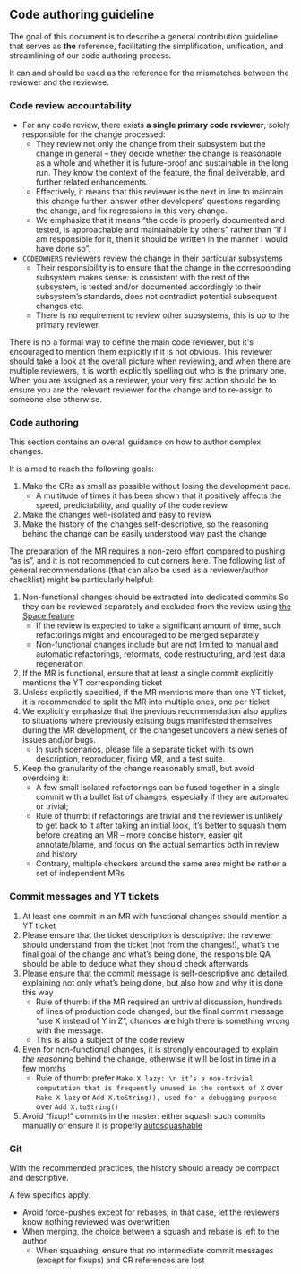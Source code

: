 ## Code authoring guideline

The goal of this document is to describe a general contribution guideline that serves as **the** reference, facilitating the simplification, unification, and streamlining of our code authoring process.

It can and should be used as the reference for the mismatches between the reviewer and the reviewee.

### Code review accountability

* For any code review, there exists **a single primary code reviewer**, solely responsible for the change processed:
  - They review not only the change from their subsystem but the change in general – they decide whether the change is reasonable as a whole and whether it is future-proof and sustainable in the long run. They know the context of the feature, the final deliverable, and further related enhancements.
  - Effectively, it means that this reviewer is the next in line to maintain this change further, answer other developers’ questions regarding the change, and fix regressions in this very change.
  - We emphasize that it means “the code is properly documented and tested, is approachable and maintainable by others” rather than “If I am responsible for it, then it should be written in the manner I would have done so”.
* `CODEOWNERS` reviewers review the change in their particular subsystems
  - Their responsibility is to ensure that the change in the corresponding subsystem makes sense: is consistent with the rest of the subsystem, is tested and/or documented accordingly to their subsystem’s standards, does not contradict potential subsequent changes etc.
  - There is no requirement to review other subsystems, this is up to the primary reviewer

There is no a formal way to define the main code reviewer, but it's encouraged to mention them explicitly if it is not obvious. This reviewer should take a look at the overall picture when reviewing, and when there are multiple reviewers, it is worth explicitly spelling out who is the primary one.
When you are assigned as a reviewer, your very first action should be to ensure you are the relevant reviewer for the change and to re-assign to someone else otherwise.

### Code authoring

This section contains an overall guidance on how to author complex changes.

It is aimed to reach the following goals:
1. Make the CRs as small as possible without losing the development pace. 
   - A multitude of times it has been shown that it positively affects the speed, predictability, and quality of the code review
2. Make the changes well-isolated and easy to review
3. Make the history of the changes self-descriptive, so the reasoning behind the change can be easily understood way past the change

The preparation of the MR requires a non-zero effort compared to pushing “as is”, and it is not recommended to cut corners here.
The following list of general recommendations (that can also be used as a reviewer/author checklist) might be particularly helpful:

1. Non-functional changes should be extracted into dedicated commits So they can be reviewed separately and excluded from the review using [the Space feature](https://resources.jetbrains.com/help/img/space/mergeRequestDefaultDiff.png)
    * If the review is expected to take a significant amount of time, such refactorings might and encouraged to be merged separately
    * Non-functional changes include but are not limited to manual and automatic refactorings, reformats, code restructuring, and test data regeneration
2. If the MR is functional, ensure that at least a single commit explicitly mentions the YT corresponding ticket
3. Unless explicitly specified, if the MR mentions more than one YT ticket, it is recommended to split the MR into multiple ones, one per ticket
4. We explicitly emphasize that the previous recommendation also applies to situations where previously existing bugs manifested themselves during the MR development, or the changeset uncovers a new series of issues and/or bugs.
    * In such scenarios, please file a separate ticket with its own description, reproducer, fixing MR, and a test suite.
5. Keep the granularity of the change reasonably small, but avoid overdoing it:
    * A few small isolated refactorings can be fused together in a single commit with a bullet list of changes, especially if they are automated or trivial;
    * Rule of thumb: if refactorings are trivial and the reviewer is unlikely to get back to it after taking an initial look, it’s better to squash them before creating an MR – more concise history, easier git annotate/blame, and focus on the actual semantics both in review and history
    * Contrary, multiple checkers around the same area might be rather a set of independent MRs

### Commit messages and YT tickets

1. At least one commit in an MR with functional changes should mention a YT ticket
2. Please ensure that the ticket description is descriptive: the reviewer should understand from the ticket  (not from the changes!), what’s the final goal of the change and what’s being done, the responsible QA should be able to deduce what they should check afterwards
3. Please ensure that the commit message is self-descriptive and detailed, explaining not only what’s being done, but also how and why it is done this way
    * Rule of thumb: if the MR required an untrivial discussion, hundreds of lines of production code changed, but the final commit message “use X instead of Y in Z”, chances are high there is something wrong with the message.
    * This is also a subject of the code review
4. Even for non-functional changes, it is strongly encouraged to explain *the reasoning* behind the change, otherwise it will be lost in time in a few months
    * Rule of thumb: prefer `Make X lazy: \n it’s a non-trivial computation that is frequently unused in the context of X` over `Make X lazy` or `Add X.toString(), used for a debugging purpose` over `Add X.toString()`
5. Avoid “fixup!” commits in the master: either squash such commits manually or ensure it is properly [autosquashable](https://git-scm.com/docs/git-rebase#Documentation/git-rebase.txt---autosquash)


### Git

With the recommended practices, the history should already be compact and descriptive.

A few specifics apply:

* Avoid force-pushes except for rebases; in that case, let the reviewers know nothing reviewed was overwritten
* When merging, the choice between a squash and rebase is left to the author
    * When squashing, ensure that no intermediate commit messages (except for fixups) and CR references are lost


